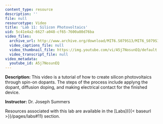 ```yaml
---
content_type: resource
description: ''
file: null
resourcetype: Video
title: 'Lab 11: Silicon Photovoltaics'
uid: 5c41e4a2-6627-a048-cf65-7600a80d76ba
video_files:
  archive_url: http://www.archive.org/download/MIT6.S079S13/MIT6_S079S13_lab11_300k.mp4
  video_captions_file: null
  video_thumbnail_file: https://img.youtube.com/vi/A5j7NosunEQ/default.jpg
  video_transcript_file: null
video_metadata:
  youtube_id: A5j7NosunEQ
---
```


**Description:** This video is a tutorial of how to create silicon photovoltaics through spin-on dopants. The steps of the process include applyng the dopant, diffusion doping, and making electrical contact for the finished device.

**Instructor:** Dr. Joseph Summers

Resources associated with this lab are available in the [Labs]({{< baseurl >}}/pages/labs#11) section.